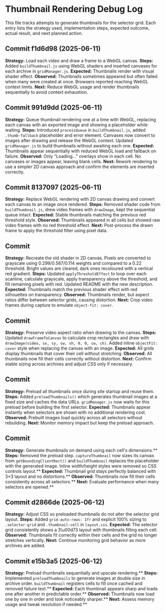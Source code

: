 # Thumbnail Rendering Debug Log

This file tracks attempts to generate thumbnails for the selector grid.
Each entry lists the strategy used, implementation steps, expected outcome,
actual result, and next planned action.

## Commit f1d6d98 (2025-06-11)
**Strategy:** Load each video and draw a frame to a WebGL canvas.
**Steps:** Added `buildThumbnail.js` using WebGL shaders and inserted canvases for each archive in `gridManager.js`.
**Expected:** Thumbnails render with visual shader effect.
**Observed:** Thumbnails sometimes appeared but often failed when many were created at once. Browsers reported reaching WebGL context limits.
**Next:** Reduce WebGL usage and render thumbnails sequentially to avoid context exhaustion.

## Commit 991d9dd (2025-06-11)
**Strategy:** Queue thumbnail rendering one at a time with WebGL, replacing each canvas with an exported image and showing a placeholder while waiting.
**Steps:** Introduced `processQueue` in `buildThumbnail.js`, added `.thumb-fallback` placeholder and error element. Canvases now convert to images after drawing and release the WebGL context. Updated `gridManager.js` to build thumbnails without awaiting each one.
**Expected:** Thumbnails appear sequentially with reduced WebGL load and fallback on failure.
**Observed:** Only "Loading..." overlays show in each cell. No canvases or images appear, leaving blank cells.
**Next:** Rework rendering to use a simpler 2D canvas approach and confirm the elements are inserted correctly.

## Commit 8137097 (2025-06-11)
**Strategy:** Replace WebGL rendering with 2D canvas drawing and convert each canvas to an image once rendered.
**Steps:** Removed shader code from `buildThumbnail.js`, drew video frames with `drawImage`, kept the sequential queue intact.
**Expected:** Stable thumbnails matching the previous red threshold style.
**Observed:** Thumbnails appeared in all cells but showed raw video frames with no red threshold effect.
**Next:** Post-process the drawn frame to apply the threshold filter using pixel data.

## Commit <next>
**Strategy:** Recreate the old shader in 2D canvas. Pixels are converted to grayscale using 0.299/0.587/0.114 weights and compared to a 0.22 threshold. Bright values are cleared, dark ones recoloured with a vertical red gradient.
**Steps:** Updated `applyThresholdEffect` to loop over each scanline, calculate grayscale, apply transparency above the threshold, and fill remaining pixels with red. Updated README with the new description.
**Expected:** Thumbnails match the previous shader effect with red silhouettes on transparency.
**Observed:** Thumbnails render, but aspect ratios differ between selector grids, causing distortion.
**Next:** Crop video frames during capture to emulate `object-fit: cover`.

## Commit <new>
**Strategy:** Preserve video aspect ratio when drawing to the canvas.
**Steps:** Updated `drawFrameToCanvas` to calculate crop rectangles and draw with `drawImage(video, sx, sy, sw, sh, 0, 0, cw, ch)`. Added inline `objectFit: cover` style when replacing the canvas with an image.
**Expected:** All grids display thumbnails that cover their cell without stretching.
**Observed:** All thumbnails now fill their cells correctly without distortion.
**Next:** Confirm stable sizing across archives and adjust CSS only if necessary.

## Commit <latest>
**Strategy:** Preload all thumbnails once during site startup and reuse them.
**Steps:** Added `preloadThumbnails()` which generates thumbnail images at a fixed size and caches the data URLs. `gridManager.js` now waits for this preload before building the first selector.
**Expected:** Thumbnails appear instantly when selectors are shown with no additional rendering cost.
**Observed:** Prebuilt images load quickly across all selectors without rebuilding.
**Next:** Monitor memory impact but keep the preload approach.

## Commit <newer>
**Strategy:** Generate thumbnails on demand using each cell's dimensions.**
**Steps:** Removed the preload step. `captureThumbnail` now sizes its canvas from `getBoundingClientRect()` and `buildThumbnail` replaces the placeholder with the generated image. Inline width/height styles were removed so CSS controls layout.**
**Expected:** Thumbnail grid stays perfectly balanced with 3×3 layout and no distortions.**
**Observed:** Thumbnails now fill their cells consistently across all selectors.**
**Next:** Evaluate performance when many selectors are opened.**

## Commit d2866de (2025-06-12)
**Strategy:** Adjust CSS so preloaded thumbnails do not alter the selector grid layout.
**Steps:** Added `grid-auto-rows: 1fr` and explicit 100% sizing to `.selector-grid` and `.thumbnail-cell` in `layout.css`.
**Expected:** The selector grid consistently shows a 3\u00d73 layout with thumbnails filling each cell.
**Observed:** Thumbnails fit correctly within their cells and the grid no longer stretches vertically.
**Next:** Continue monitoring grid behavior as more archives are added.

## Commit e15b3a5 (2025-06-12)
**Strategy:** Preload thumbnails sequentially and upscale rendering.**
**Steps:** Implemented `preloadThumbnails` to generate images at double size in archive order. `buildThumbnail` registers cells to fill once cached and removed failure text.**
**Expected:** Each thumbnail appears sharp and loads one after another in predictable order.**
**Observed:** Thumbnails now load one by one in order and look noticeably sharper.**
**Next:** Assess memory usage and tweak resolution if needed.**
